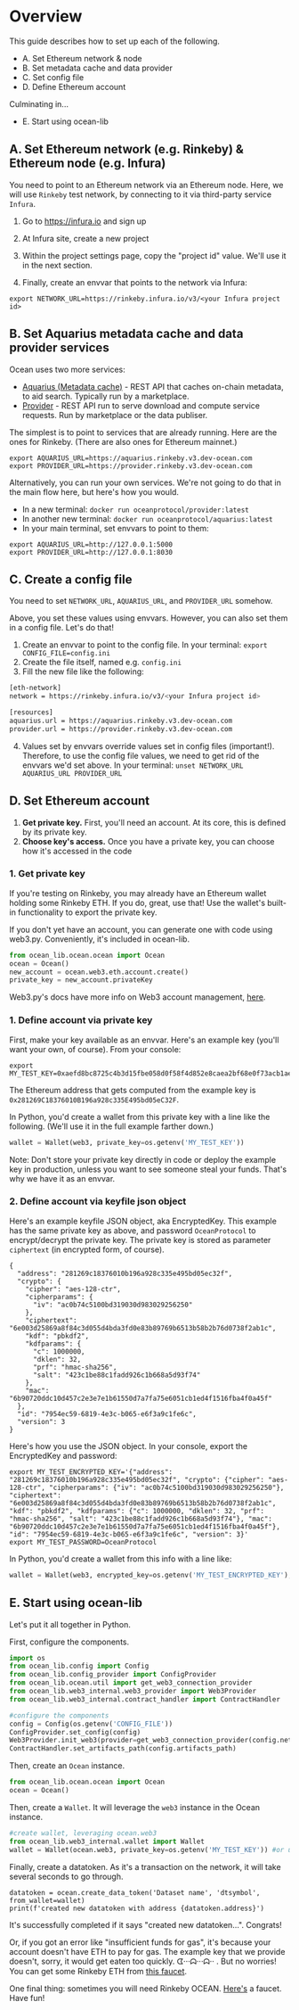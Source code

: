 # Overview

This guide describes how to set up each of the following.

* A. Set Ethereum network & node
* B. Set metadata cache and data provider
* C. Set config file
* D. Define Ethereum account

Culminating in...

* E. Start using ocean-lib

## A. Set Ethereum network (e.g. Rinkeby) & Ethereum node (e.g. Infura)

You need to point to an Ethereum network via an Ethereum node. Here, we will use `Rinkeby` test network, by connecting to it via third-party service `Infura`.

1. Go to https://infura.io and sign up 

2. At Infura site, create a new project

3. Within the project settings page, copy the "project id" value. We'll use it in the next section.

4. Finally, create an envvar that points to the network via Infura: 
```console
export NETWORK_URL=https://rinkeby.infura.io/v3/<your Infura project id>
```

## B. Set Aquarius metadata cache and data provider services

Ocean uses two more services:
* [Aquarius (Metadata cache)](https://github.com/oceanprotocol/aquarius) - REST API that caches on-chain metadata, to aid search. Typically run by a marketplace.
* [Provider](https://github.com/oceanprotocol/provider) - REST API run to serve download and compute service requests. Run by marketplace or the data publiser.

The simplest is to point to services that are already running. Here are the ones for Rinkeby. (There are also ones for Ethereum mainnet.)

```console
export AQUARIUS_URL=https://aquarius.rinkeby.v3.dev-ocean.com
export PROVIDER_URL=https://provider.rinkeby.v3.dev-ocean.com
```

Alternatively, you can run your own services. We're not going to do that in the main flow here, but here's how you would.

* In a new terminal: `docker run oceanprotocol/provider:latest`
* In another new terminal: `docker run oceanprotocol/aquarius:latest`
* In your main terminal, set envvars to point to them:
```console
export AQUARIUS_URL=http://127.0.0.1:5000
export PROVIDER_URL=http://127.0.0.1:8030
```

## C. Create a config file

You need to set `NETWORK_URL`, `AQUARIUS_URL`, and `PROVIDER_URL` somehow. 

Above, you set these values using envvars. However, you can also set them in a config file. Let's do that!

1. Create an envvar to point to the config file. In your terminal: `export CONFIG_FILE=config.ini`
1. Create the file itself, named e.g. `config.ini`
3. Fill the new file like the following:

```bash
[eth-network]
network = https://rinkeby.infura.io/v3/<your Infura project id>

[resources]
aquarius.url = https://aquarius.rinkeby.v3.dev-ocean.com
provider.url = https://provider.rinkeby.v3.dev-ocean.com
```

4. Values set by envvars override values set in config files (important!). Therefore, to use the config file values, we need to get rid of the envvars we'd set above. In your terminal: ```unset NETWORK_URL AQUARIUS_URL PROVIDER_URL```

## D. Set Ethereum account

1. **Get private key.** First, you'll need an account. At its core, this is defined by its private key.
2. **Choose key's access.** Once you have a private key, you can choose how it's accessed in the code

### 1. Get private key

If you're testing on Rinkeby, you may already have an Ethereum wallet holding some Rinkeby ETH. If you do, great, use that! Use the wallet's built-in functionality to export the private key.

If you don't yet have an account, you can generate one with code using web3.py. Conveniently, it's included in ocean-lib.
```python
from ocean_lib.ocean.ocean import Ocean
ocean = Ocean()
new_account = ocean.web3.eth.account.create()
private_key = new_account.privateKey
```

Web3.py's docs have more info on Web3 account management, [here](https://web3py.readthedocs.io/en/stable/web3.eth.html#web3.eth.Eth.accounts).

### 1. Define account via private key

First, make your key available as an envvar. Here's an example key (you'll want your own, of course). From your console:

```console
export MY_TEST_KEY=0xaefd8bc8725c4b3d15fbe058d0f58f4d852e8caea2bf68e0f73acb1aeec19baa
```

The Ethereum address that gets computed from the example key is `0x281269C18376010B196a928c335E495bd05eC32F`.

In Python, you'd create a wallet from this private key with a line like the following. (We'll use it in the full example farther down.)

```python
wallet = Wallet(web3, private_key=os.getenv('MY_TEST_KEY'))
```

Note: Don't store your private key directly in code or deploy the example key in production, unless you want to see someone steal your funds. That's why we have it as an envvar.

### 2. Define account via **keyfile json object**

Here's an example keyfile JSON object, aka EncryptedKey. This example has the same private key as above, and password `OceanProtocol` to encrypt/decrypt the private key. The private key is stored as parameter `ciphertext` (in encrypted form, of course).

```
{
  "address": "281269c18376010b196a928c335e495bd05ec32f",
  "crypto": {
    "cipher": "aes-128-ctr",
    "cipherparams": {
      "iv": "ac0b74c5100bd319030d983029256250"
    },
    "ciphertext": "6e003d25869a8f84c3d055d4bda3fd0e83b89769b6513b58b2b76d0738f2ab1c",
    "kdf": "pbkdf2",
    "kdfparams": {
      "c": 1000000,
      "dklen": 32,
      "prf": "hmac-sha256",
      "salt": "423c1be88c1fadd926c1b668a5d93f74"
    },
    "mac": "6b90720ddc10d457c2e3e7e1b61550d7a7fa75e6051cb1ed4f1516fba4f0a45f"
  },
  "id": "7954ec59-6819-4e3c-b065-e6f3a9c1fe6c",
  "version": 3
}
```

Here's how you use the JSON object. In your console, export the EncryptedKey and password:

```console
export MY_TEST_ENCRYPTED_KEY='{"address": "281269c18376010b196a928c335e495bd05ec32f", "crypto": {"cipher": "aes-128-ctr", "cipherparams": {"iv": "ac0b74c5100bd319030d983029256250"}, "ciphertext": "6e003d25869a8f84c3d055d4bda3fd0e83b89769b6513b58b2b76d0738f2ab1c", "kdf": "pbkdf2", "kdfparams": {"c": 1000000, "dklen": 32, "prf": "hmac-sha256", "salt": "423c1be88c1fadd926c1b668a5d93f74"}, "mac": "6b90720ddc10d457c2e3e7e1b61550d7a7fa75e6051cb1ed4f1516fba4f0a45f"}, "id": "7954ec59-6819-4e3c-b065-e6f3a9c1fe6c", "version": 3}'
export MY_TEST_PASSWORD=OceanProtocol
```

In Python, you'd create a wallet from this info with a line like:
```python
wallet = Wallet(web3, encrypted_key=os.getenv('MY_TEST_ENCRYPTED_KEY'), password=os.getenv('MY_TEST_PASSWORD'))
```

## E. Start using ocean-lib

Let's put it all together in Python. 

First, configure the components.
```python
import os
from ocean_lib.config import Config
from ocean_lib.config_provider import ConfigProvider
from ocean_lib.ocean.util import get_web3_connection_provider
from ocean_lib.web3_internal.web3_provider import Web3Provider
from ocean_lib.web3_internal.contract_handler import ContractHandler

#configure the components
config = Config(os.getenv('CONFIG_FILE'))
ConfigProvider.set_config(config)
Web3Provider.init_web3(provider=get_web3_connection_provider(config.network_url))
ContractHandler.set_artifacts_path(config.artifacts_path)
```

Then, create an `Ocean` instance.
```python
from ocean_lib.ocean.ocean import Ocean
ocean = Ocean()
```

Then, create a `Wallet`. It will leverage the `web3` instance in the Ocean instance.
```python
#create wallet, leveraging ocean.web3
from ocean_lib.web3_internal.wallet import Wallet
wallet = Wallet(ocean.web3, private_key=os.getenv('MY_TEST_KEY')) #or use keyfile approach
```

Finally, create a datatoken. As it's a transaction on the network, it will take several seconds to go through.
```
datatoken = ocean.create_data_token('Dataset name', 'dtsymbol', from_wallet=wallet)
print(f'created new datatoken with address {datatoken.address}')
``` 

It's successfully completed if it says "created new datatoken...". Congrats!

Or, if you got an error like "insufficient funds for gas", it's because your account doesn't have ETH to pay for gas. The example key that we provide doesn't, sorry, it would get eaten too quickly. ᗧ···ᗣ···ᗣ·· . But no worries! You can get some Rinkeby ETH from [this faucet](https://faucet.rinkeby.io/). 

One final thing: sometimes you will need Rinkeby OCEAN. [Here's](https://faucet.rinkeby.oceanprotocol.com/) a faucet. Have fun!
